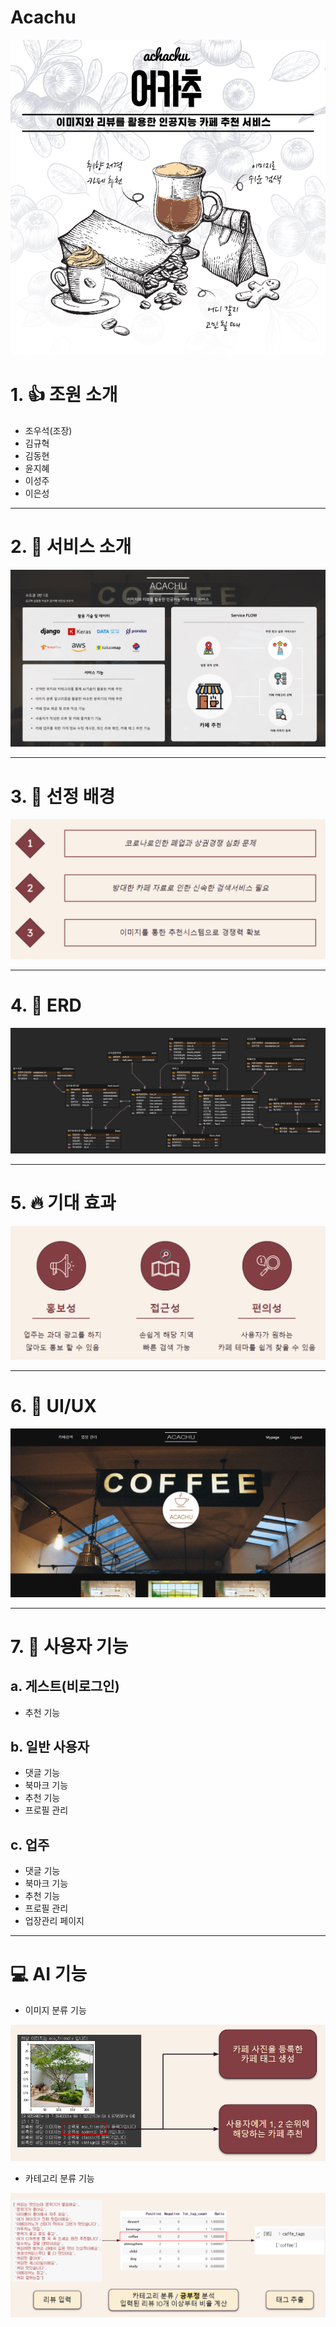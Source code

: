 # Acachu

<img src='https://github.com/AIVLE-School-first-Big-Project/Acachu/blob/main/readmeImage/acachu.png?raw=true'>

# 1. :+1: 조원 소개
- 조우석(조장)
- 김규혁
- 김동현
- 윤지혜
- 이성주
- 이은성

---

# 2. 📢 서비스 소개
<img src='https://github.com/AIVLE-School-first-Big-Project/Acachu/blob/main/readmeImage/serviceflow.png?raw=true' style='height=500;width=500'>

---
# 3. :link: 선정 배경
<img src='https://github.com/AIVLE-School-first-Big-Project/Acachu/blob/main/readmeImage/background.PNG?raw=true'>

---

# 4. 💾 ERD
<img src='https://github.com/AIVLE-School-first-Big-Project/Acachu/blob/main/readmeImage/erd.png?raw=true' style='height=500;width=500'>

---

#  5. :fire: 기대 효과
<img src='https://github.com/AIVLE-School-first-Big-Project/Acachu/blob/main/readmeImage/effet.PNG?raw=true'>

---

# 6. 📸 UI/UX
<img src='https://github.com/AIVLE-School-first-Big-Project/Acachu/blob/main/readmeImage/main_ui.PNG?raw=true' style='height=500;width=500'>

---
# 7. 🔎 사용자 기능

## a. 게스트(비로그인)
- 추천 기능

## b. 일반 사용자
- 댓글 기능
- 북마크 기능
- 추천 기능
- 프로필 관리
 
## c. 업주
- 댓글 기능
- 북마크 기능
- 추천 기능
- 프로필 관리
- 업장관리 페이지

---

# 💻 AI 기능
- 이미지 분류 기능
<img src='https://github.com/AIVLE-School-first-Big-Project/Acachu/blob/main/readmeImage/image_classification.PNG?raw=true'>

- 카테고리 분류 기능
<img src='https://github.com/AIVLE-School-first-Big-Project/Acachu/blob/main/readmeImage/review_classification.PNG?raw=true'>
